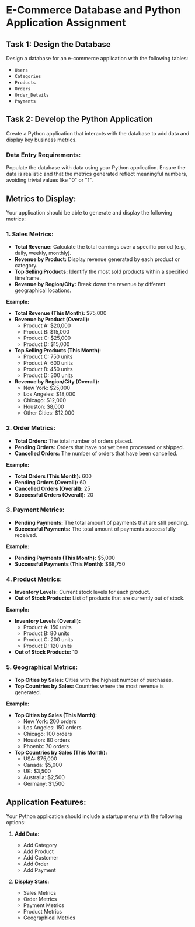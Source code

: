 # E-Commerce Database and Python Application Assignment

## Task 1: Design the Database
Design a database for an e-commerce application with the following tables:
- `Users`
- `Categories`
- `Products`
- `Orders`
- `Order_Details`
- `Payments`

## Task 2: Develop the Python Application
Create a Python application that interacts with the database to add data and display key business metrics.

### Data Entry Requirements:
Populate the database with data using your Python application. Ensure the data is realistic and that the metrics generated reflect meaningful numbers, avoiding trivial values like "0" or "1".

## Metrics to Display:
Your application should be able to generate and display the following metrics:

### 1. Sales Metrics:
- **Total Revenue:** Calculate the total earnings over a specific period (e.g., daily, weekly, monthly).
- **Revenue by Product:** Display revenue generated by each product or category.
- **Top Selling Products:** Identify the most sold products within a specified timeframe.
- **Revenue by Region/City:** Break down the revenue by different geographical locations.

**Example:**
- **Total Revenue (This Month):** $75,000
- **Revenue by Product (Overall):**
  - Product A: $20,000
  - Product B: $15,000
  - Product C: $25,000
  - Product D: $15,000
- **Top Selling Products (This Month):**
  - Product C: 750 units
  - Product A: 600 units
  - Product B: 450 units
  - Product D: 300 units
- **Revenue by Region/City (Overall):**
  - New York: $25,000
  - Los Angeles: $18,000
  - Chicago: $12,000
  - Houston: $8,000
  - Other Cities: $12,000

### 2. Order Metrics:
- **Total Orders:** The total number of orders placed.
- **Pending Orders:** Orders that have not yet been processed or shipped.
- **Cancelled Orders:** The number of orders that have been cancelled.

**Example:**
- **Total Orders (This Month):** 600
- **Pending Orders (Overall):** 60
- **Cancelled Orders (Overall):** 25
- **Successful Orders (Overall):** 20

### 3. Payment Metrics:
- **Pending Payments:** The total amount of payments that are still pending.
- **Successful Payments:** The total amount of payments successfully received.

**Example:**
- **Pending Payments (This Month):** $5,000
- **Successful Payments (This Month):** $68,750

### 4. Product Metrics:
- **Inventory Levels:** Current stock levels for each product.
- **Out of Stock Products:** List of products that are currently out of stock.

**Example:**
- **Inventory Levels (Overall):**
  - Product A: 150 units
  - Product B: 80 units
  - Product C: 200 units
  - Product D: 120 units
- **Out of Stock Products:** 10

### 5. Geographical Metrics:
- **Top Cities by Sales:** Cities with the highest number of purchases.
- **Top Countries by Sales:** Countries where the most revenue is generated.

**Example:**
- **Top Cities by Sales (This Month):**
  - New York: 200 orders
  - Los Angeles: 150 orders
  - Chicago: 100 orders
  - Houston: 80 orders
  - Phoenix: 70 orders
- **Top Countries by Sales (This Month):**
  - USA: $75,000
  - Canada: $5,000
  - UK: $3,500
  - Australia: $2,500
  - Germany: $1,500

## Application Features:
Your Python application should include a startup menu with the following options:

1. **Add Data:**
   - Add Category
   - Add Product
   - Add Customer
   - Add Order
   - Add Payment

2. **Display Stats:**
   - Sales Metrics
   - Order Metrics
   - Payment Metrics
   - Product Metrics
   - Geographical Metrics